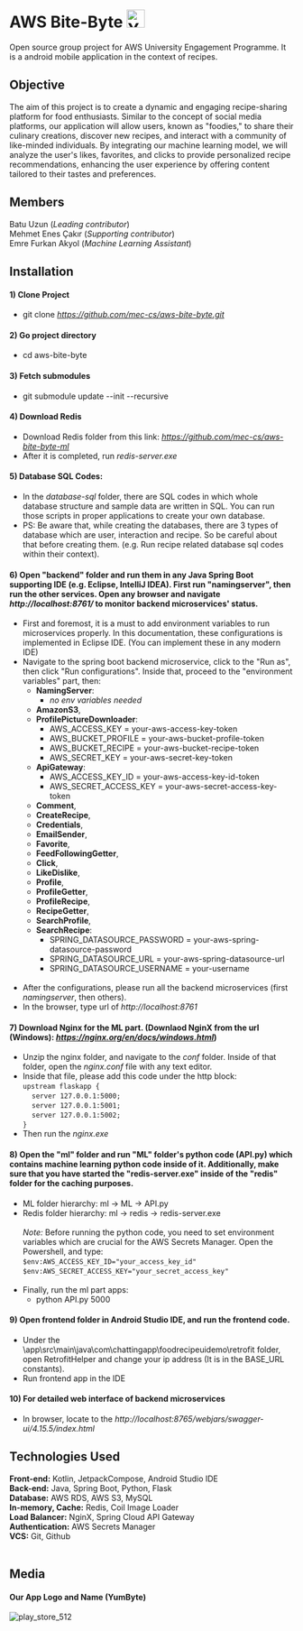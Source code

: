 # AWS Bite-Byte <img src="https://github.com/user-attachments/assets/f135414c-3f5c-4ba0-92b7-2676f1117d93" width="32" alt="YumByte Icon">
Open source group project for AWS University Engagement Programme. It is a android mobile application in the context of recipes.


## Objective
The aim of this project is to create a dynamic and engaging recipe-sharing platform for food enthusiasts. Similar to the concept of social media platforms, our application will allow users, known as "foodies," to share their culinary creations, discover new recipes, and interact with a community of like-minded individuals. By integrating our machine learning model, we will analyze the user's likes, favorites, and clicks to provide personalized recipe recommendations, enhancing the user experience by offering content tailored to their tastes and preferences.


## Members
Batu Uzun (*Leading contributor*)<br>
Mehmet Enes Çakır (*Supporting contributor*)<br>
Emre Furkan Akyol (*Machine Learning Assistant*)

## Installation
#### 1) Clone Project
  * git clone *https://github.com/mec-cs/aws-bite-byte.git*

#### 2) Go project directory
  * cd aws-bite-byte

#### 3) Fetch submodules
  * git submodule update --init --recursive
#### 4) Download Redis
  * Download Redis folder from this link: *https://github.com/mec-cs/aws-bite-byte-ml*
  * After it is completed, run *redis-server.exe*

#### 5) Database SQL Codes:
 * In the *database-sql* folder, there are SQL codes in which whole database structure and sample data are written in SQL. You can run those scripts in proper applications to create your own database.
 * PS: Be aware that, while creating the databases, there are 3 types of database which are user, interaction and recipe. So be careful about that before creating them. (e.g. Run recipe related database sql codes within their context).  

#### 6) Open "backend" folder and run them in any Java Spring Boot supporting IDE (e.g. Eclipse, IntelliJ IDEA). First run "namingserver", then run the other services. Open any browser and navigate *http://localhost:8761/* to monitor backend microservices' status.
  * First and foremost, it is a must to add environment variables to run microservices properly. In this documentation, these configurations is implemented in Eclipse IDE. (You can implement these in any modern IDE)<br>
  * Navigate to the spring boot backend microservice, click to the "Run as", then click "Run configurations". Inside that, proceed to the "environment variables" part, then:
    * **NamingServer**:
      * *no env variables needed*
    * **AmazonS3**,
    * **ProfilePictureDownloader**:
      * AWS_ACCESS_KEY = your-aws-access-key-token
      * AWS_BUCKET_PROFILE = your-aws-bucket-profile-token
      * AWS_BUCKET_RECIPE = your-aws-bucket-recipe-token
      * AWS_SECRET_KEY = your-aws-secret-key-token
    * **ApiGateway**:
      * AWS_ACCESS_KEY_ID = your-aws-access-key-id-token
      * AWS_SECRET_ACCESS_KEY = your-aws-secret-access-key-token
    * **Comment**,
    * **CreateRecipe**,
    * **Credentials**,
    * **EmailSender**,
    * **Favorite**,
    * **FeedFollowingGetter**,
    * **Click**,
    * **LikeDislike**,
    * **Profile**,
    * **ProfileGetter**,
    * **ProfileRecipe**,
    * **RecipeGetter**,
    * **SearchProfile**,
    * **SearchRecipe**:
      * SPRING_DATASOURCE_PASSWORD = your-aws-spring-datasource-password
      * SPRING_DATASOURCE_URL = your-aws-spring-datasource-url
      * SPRING_DATASOURCE_USERNAME = your-username
        <br><br>
  * After the configurations, please run all the backend microservices (first *namingserver*, then others).
  * In the browser, type url of *http://localhost:8761*

#### 7) Download Nginx for the ML part. (Downlaod NginX from the url (Windows): *https://nginx.org/en/docs/windows.html*)
  * Unzip the nginx folder, and navigate to the *conf* folder. Inside of that folder, open the *nginx.conf* file with any text editor.
  * Inside that file, please add this code under the http block:<br>
  `upstream flaskapp {`<br>
        &nbsp;&nbsp;&nbsp;&nbsp;`server 127.0.0.1:5000;`<br>
        &nbsp;&nbsp;&nbsp;&nbsp;`server 127.0.0.1:5001;`<br>
        &nbsp;&nbsp;&nbsp;&nbsp;`server 127.0.0.1:5002;`<br>
 `}`<br>
  * Then run the *nginx.exe*


#### 8) Open the "ml" folder and run "ML" folder's python code (API.py) which contains machine learning python code inside of it. Additionally, make sure that you have started the "redis-server.exe" inside of the "redis" folder for the caching purposes.
* ML folder hierarchy: ml -> ML -> API.py
* Redis folder hierarchy: ml -> redis -> redis-server.exe <br><br>
*Note:* Before running the python code, you need to set environment variables which are crucial for the AWS Secrets Manager. Open the Powershell, and type:<br>
`$env:AWS_ACCESS_KEY_ID="your_access_key_id"`<br>
`$env:AWS_SECRET_ACCESS_KEY="your_secret_access_key"`<br><br>
* Finally, run the ml part apps:
  * python API.py 5000

#### 9) Open frontend folder in Android Studio IDE, and run the frontend code.
  * Under the \app\src\main\java\com\chattingapp\foodrecipeuidemo\retrofit folder, open RetrofitHelper and change your ip address (It is in the BASE_URL constants).
  * Run frontend app in the IDE

#### 10) For detailed web interface of backend microservices
  * In browser, locate to the *http://localhost:8765/webjars/swagger-ui/4.15.5/index.html*

## Technologies Used

**Front-end:** Kotlin, JetpackCompose, Android Studio IDE<br>
**Back-end:** Java, Spring Boot, Python, Flask<br>
**Database:** AWS RDS, AWS S3, MySQL<br>
**In-memory, Cache:** Redis, Coil Image Loader<br>
**Load Balancer:** NginX, Spring Cloud API Gateway<br>
**Authentication:** AWS Secrets Manager<br>
**VCS:** Git, Github<br><br>


## Media
#### Our App Logo and Name (YumByte)
![play_store_512](https://github.com/user-attachments/assets/46411cb8-e8a1-4e16-a00e-2b3ec4116d38)<br>
